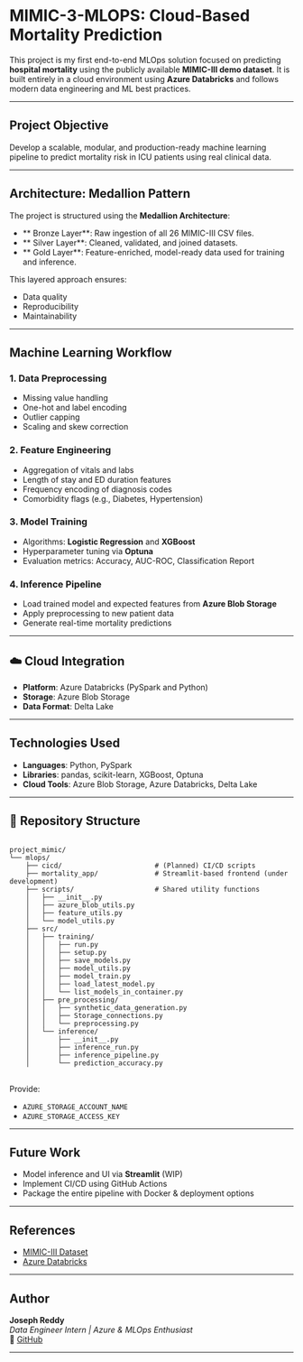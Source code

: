 # MIMIC-3-MLOPS: Cloud-Based Mortality Prediction

This project is my first end-to-end MLOps solution focused on predicting **hospital mortality** using the publicly available **MIMIC-III demo dataset**. It is built entirely in a cloud environment using **Azure Databricks** and follows modern data engineering and ML best practices.

---

##  Project Objective

Develop a scalable, modular, and production-ready machine learning pipeline to predict mortality risk in ICU patients using real clinical data.

---

##  Architecture: Medallion Pattern

The project is structured using the **Medallion Architecture**:

- ** Bronze Layer**: Raw ingestion of all 26 MIMIC-III CSV files.
- ** Silver Layer**: Cleaned, validated, and joined datasets.
- ** Gold Layer**: Feature-enriched, model-ready data used for training and inference.

This layered approach ensures:
- Data quality
- Reproducibility
- Maintainability

---

##  Machine Learning Workflow

### 1. Data Preprocessing
- Missing value handling
- One-hot and label encoding
- Outlier capping
- Scaling and skew correction

### 2. Feature Engineering
- Aggregation of vitals and labs
- Length of stay and ED duration features
- Frequency encoding of diagnosis codes
- Comorbidity flags (e.g., Diabetes, Hypertension)

### 3. Model Training
- Algorithms: **Logistic Regression** and **XGBoost**
- Hyperparameter tuning via **Optuna**
- Evaluation metrics: Accuracy, AUC-ROC, Classification Report

### 4. Inference Pipeline
- Load trained model and expected features from **Azure Blob Storage**
- Apply preprocessing to new patient data
- Generate real-time mortality predictions

---

## ☁️ Cloud Integration

- **Platform**: Azure Databricks (PySpark and Python)
- **Storage**: Azure Blob Storage
- **Data Format**: Delta Lake

---

## Technologies Used

- **Languages**: Python, PySpark
- **Libraries**: pandas, scikit-learn, XGBoost, Optuna
- **Cloud Tools**: Azure Blob Storage, Azure Databricks, Delta Lake

---

## 📁 Repository Structure
<pre>
<code>
project_mimic/
└── mlops/
    ├── cicd/                       # (Planned) CI/CD scripts
    ├── mortality_app/              # Streamlit-based frontend (under development)
    ├── scripts/                    # Shared utility functions
    │   ├── __init__.py
    │   ├── azure_blob_utils.py
    │   ├── feature_utils.py
    │   └── model_utils.py
    ├── src/
    │   ├── training/
    │   │   ├── run.py
    │   │   ├── setup.py
    │   │   ├── save_models.py
    │   │   ├── model_utils.py
    │   │   ├── model_train.py
    │   │   ├── load_latest_model.py
    │   │   └── list_models_in_container.py
    │   ├── pre_processing/
    │   │   ├── synthetic_data_generation.py
    │   │   ├── Storage_connections.py
    │   │   └── preprocessing.py
    │   └── inference/
    │       ├── __init__.py
    │       ├── inference_run.py
    │       ├── inference_pipeline.py
    │       └── prediction_accuracy.py
</code>
</pre>

Provide:
- `AZURE_STORAGE_ACCOUNT_NAME`
- `AZURE_STORAGE_ACCESS_KEY`

---

##  Future Work

- Model inference and UI via **Streamlit** (WIP)
- Implement CI/CD using GitHub Actions
- Package the entire pipeline with Docker & deployment options

---

## References

- [MIMIC-III Dataset](https://physionet.org/content/mimiciii/1.4/)
- [Azure Databricks](https://azure.microsoft.com/en-us/products/databricks/)

---

##  Author

**Joseph Reddy**  
_Data Engineer Intern | Azure & MLOps Enthusiast_  
🔗 [GitHub](https://github.com/josephreddyallam)

---
